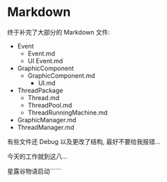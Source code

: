 # Markdown

终于补完了大部分的 Markdown 文件: 

- Event
  - Event.md
  - UI Event.md
- GraphicComponent
  - GraphicComponent.md
    - UI.md
- ThreadPackage
  - Thread.md
  - ThreadPool.md
  - ThreadRunningMachine.md
- GraphicManager.md
- ThreadManager.md

有些文件还 Debug 以及更改了结构,  最好不要给我报错...

今天的工作就到这八...

星露谷物语启动``````